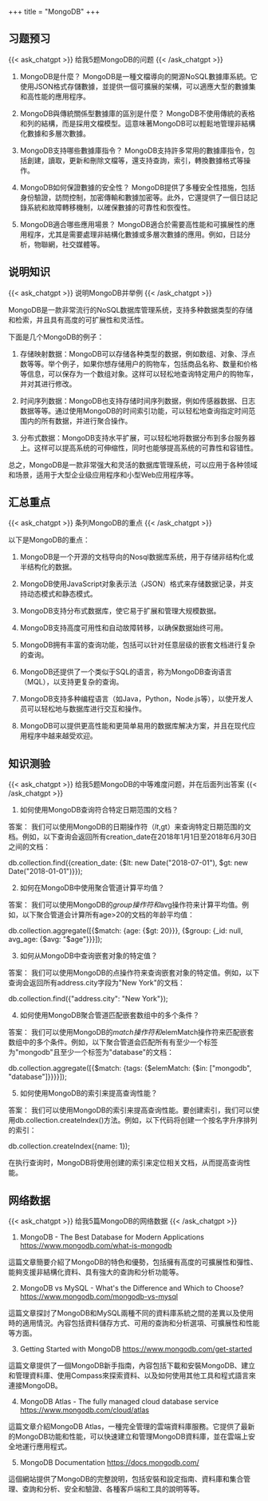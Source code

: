 +++
title = "MongoDB"
+++
## 习题预习
{{< ask_chatgpt >}}
给我5题MongoDB的问题
{{< /ask_chatgpt >}}



1. MongoDB是什麼？ MongoDB是一種文檔導向的開源NoSQL數據庫系統。它使用JSON格式存儲數據，並提供一個可擴展的架構，可以適應大型的數據集和高性能的應用程序。

2. MongoDB與傳統關係型數據庫的區別是什麼？ MongoDB不使用傳統的表格和列的結構，而是採用文檔模型。這意味著MongoDB可以輕鬆地管理非結構化數據和多層次數據。

3. MongoDB支持哪些數據庫指令？ MongoDB支持許多常用的數據庫指令，包括創建，讀取，更新和刪除文檔等，還支持查詢，索引，轉換數據格式等操作。

4. MongoDB如何保證數據的安全性？ MongoDB提供了多種安全性措施，包括身份驗證，訪問控制，加密傳輸和數據加密等。此外，它還提供了一個日誌記錄系統和故障轉移機制，以確保數據的可靠性和恢復性。

5. MongoDB適合哪些應用場景？ MongoDB適合於需要高性能和可擴展性的應用程序，尤其是需要處理非結構化數據或多層次數據的應用。例如，日誌分析，物聯網，社交媒體等。   

## 说明知识
{{< ask_chatgpt >}}
说明MongoDB并举例
{{< /ask_chatgpt >}}



MongoDB是一款非常流行的NoSQL数据库管理系统，支持多种数据类型的存储和检索，并且具有高度的可扩展性和灵活性。

下面是几个MongoDB的例子：

1. 存储映射数据：MongoDB可以存储各种类型的数据，例如数组、对象、浮点数等等。举个例子，如果你想存储用户的购物车，包括商品名称、数量和价格等信息，可以保存为一个数组对象。这样可以轻松地查询特定用户的购物车，并对其进行修改。

2. 时间序列数据：MongoDB也支持存储时间序列数据，例如传感器数据、日志数据等等。通过使用MongoDB的时间索引功能，可以轻松地查询指定时间范围内的所有数据，并进行聚合操作。

3. 分布式数据：MongoDB支持水平扩展，可以轻松地将数据分布到多台服务器上。这样可以提高系统的可伸缩性，同时也能够提高系统的可靠性和容错性。

总之，MongoDB是一款非常强大和灵活的数据库管理系统，可以应用于各种领域和场景，适用于大型企业级应用程序和小型Web应用程序等。   

## 汇总重点
{{< ask_chatgpt >}}
条列MongoDB的重点
{{< /ask_chatgpt >}}



以下是MongoDB的重点：

1. MongoDB是一个开源的文档导向的Nosql数据库系统，用于存储非结构化或半结构化的数据。

2. MongoDB使用JavaScript对象表示法（JSON）格式来存储数据记录，并支持动态模式和静态模式。

3. MongoDB支持分布式数据库，使它易于扩展和管理大规模数据。

4. MongoDB支持高度可用性和自动故障转移，以确保数据始终可用。

5. MongoDB拥有丰富的查询功能，包括可以针对任意层级的嵌套文档进行复杂的查询。

6. MongoDB还提供了一个类似于SQL的语言，称为MongoDB查询语言（MQL），以支持更复杂的查询。

7. MongoDB支持多种编程语言（如Java，Python，Node.js等），以使开发人员可以轻松地与数据库进行交互和操作。

8. MongoDB可以提供更高性能和更简单易用的数据库解决方案，并且在现代应用程序中越来越受欢迎。   

## 知识测验
{{< ask_chatgpt >}}
给我5题MongoDB的中等难度问题，并在后面列出答案
{{< /ask_chatgpt >}}



1. 如何使用MongoDB查询符合特定日期范围的文档？

答案： 我们可以使用MongoDB的日期操作符（$lt,$gt）来查询特定日期范围的文档。例如，以下查询会返回所有creation_date在2018年1月1日至2018年6月30日之间的文档：

db.collection.find({creation_date: {$lt: new Date("2018-07-01"), $gt: new Date("2018-01-01")}});

2. 如何在MongoDB中使用聚合管道计算平均值？

答案： 我们可以使用MongoDB的$group操作符和$avg操作符来计算平均值。例如，以下聚合管道会计算所有age>20的文档的年龄平均值：

db.collection.aggregate([{$match: {age: {$gt: 20}}}, {$group: {_id: null, avg_age: {$avg: "$age"}}}]);

3. 如何从MongoDB中查询嵌套对象的特定值？

答案： 我们可以使用MongoDB的点操作符来查询嵌套对象的特定值。例如，以下查询会返回所有address.city字段为"New York"的文档：

db.collection.find({"address.city": "New York"});

4. 如何使用MongoDB聚合管道匹配嵌套数组中的多个条件？

答案： 我们可以使用MongoDB的$match操作符和$elemMatch操作符来匹配嵌套数组中的多个条件。例如，以下聚合管道会匹配所有有至少一个标签为"mongodb"且至少一个标签为"database"的文档：

db.collection.aggregate([{$match: {tags: {$elemMatch: {$in: ["mongodb", "database"]}}}}]);

5. 如何使用MongoDB的索引来提高查询性能？

答案： 我们可以使用MongoDB的索引来提高查询性能。要创建索引，我们可以使用db.collection.createIndex()方法。例如，以下代码将创建一个按名字升序排列的索引：

db.collection.createIndex({name: 1});

在执行查询时，MongoDB将使用创建的索引来定位相关文档，从而提高查询性能。   

## 网络数据
{{< ask_chatgpt >}}
给我5篇MongoDB的网络数据
{{< /ask_chatgpt >}}



1. MongoDB - The Best Database for Modern Applications
https://www.mongodb.com/what-is-mongodb

這篇文章簡要介紹了MongoDB的特色和優勢，包括擁有高度的可擴展性和彈性、能夠支援非結構化資料、具有強大的查詢和分析功能等。

2. MongoDB vs MySQL - What's the Difference and Which to Choose?
https://www.mongodb.com/mongodb-vs-mysql

這篇文章探討了MongoDB和MySQL兩種不同的資料庫系統之間的差異以及使用時的適用情況。內容包括資料儲存方式、可用的查詢和分析選項、可擴展性和性能等方面。

3. Getting Started with MongoDB
https://www.mongodb.com/get-started

這篇文章提供了一個MongoDB新手指南，內容包括下載和安裝MongoDB、建立和管理資料庫、使用Compass來探索資料、以及如何使用其他工具和程式語言來連接MongoDB。

4. MongoDB Atlas - The fully managed cloud database service
https://www.mongodb.com/cloud/atlas

這篇文章介紹MongoDB Atlas，一種完全管理的雲端資料庫服務。它提供了最新的MongoDB功能和性能，可以快速建立和管理MongoDB資料庫，並在雲端上安全地運行應用程式。

5. MongoDB Documentation
https://docs.mongodb.com/

這個網站提供了MongoDB的完整說明，包括安裝和設定指南、資料庫和集合管理、查詢和分析、安全和驗證、各種客戶端和工具的說明等等。   

